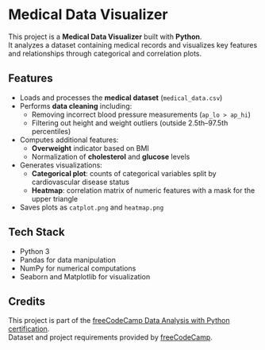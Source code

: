 # Medical Data Visualizer

This project is a **Medical Data Visualizer** built with **Python**.  
It analyzes a dataset containing medical records and visualizes key features and relationships through categorical and correlation plots.

## Features

- Loads and processes the **medical dataset** (`medical_data.csv`)  
- Performs **data cleaning** including:
  - Removing incorrect blood pressure measurements (`ap_lo > ap_hi`)  
  - Filtering out height and weight outliers (outside 2.5th–97.5th percentiles)  
- Computes additional features:
  - **Overweight** indicator based on BMI  
  - Normalization of **cholesterol** and **glucose** levels  
- Generates visualizations:
  - **Categorical plot**: counts of categorical variables split by cardiovascular disease status  
  - **Heatmap**: correlation matrix of numeric features with a mask for the upper triangle  
- Saves plots as `catplot.png` and `heatmap.png`  

## Tech Stack

- Python 3  
- Pandas for data manipulation  
- NumPy for numerical computations  
- Seaborn and Matplotlib for visualization  

## Credits

This project is part of the [freeCodeCamp Data Analysis with Python certification](https://www.freecodecamp.org/learn/data-analysis-with-python/).  
Dataset and project requirements provided by [freeCodeCamp](https://www.freecodecamp.org/).
